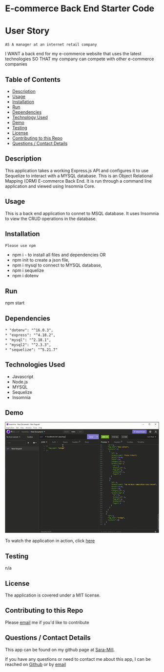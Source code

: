 # E-commerce Back End Starter Code

# User Story
    AS A manager at an internet retail company
I WANT a back end for my e-commerce website that uses the latest technologies
SO THAT my company can compete with other e-commerce companies

  ## Table of Contents
  * [Description](#description)
  * [Usage](#usefaq)
  * [Installation](#install)
  * [Run](#run)
  * [Dependencies](#dependencies)
  * [Technology Used](#techno)
  * [Demo](#demo)
  * [Testing](#test)
  * [License](#license)
  * [Contributing to this Repo](#contributing)
  * [Questions / Contact Details](#questions)
  
  <a name = 'description'></a>
  ## Description
  This application takes a working Express.js API and configures it to use Sequelize to interact with a MYSQL database.
  This is an Object Relational Mapping (ORM) E-commerce Back End.  It is run through a command line application and viewed using Insomnia Core.

  <a name = 'usefaq'></a>
  ## Usage
  This is a back end application to connet to MSQL database.  It uses Insomnia to view the CRUD operations in the database.

  <a name = 'install'></a>
  ## Installation   
    Please use npm 
  * npm i - to install all files and dependencies OR
  * npm init to create a json file,  
  * npm i mysql to connect to MYSQL database, 
  * npm i sequelize 
  * npm i dotenv
  
  <a name = 'run'></a>
  ## Run
  npm start

  <a name = 'dependencies'></a>
  ## Dependencies
    * "dotenv": "^16.0.3",
    * "express": "^4.18.2",
    * "mysql": "^2.18.1",
    * "mysql2": "^2.3.3",
    * "sequelize": "^5.21.7"

    
  <a name = 'techno'></a>
  ## Technologies Used
  * Javascript
  * Node.js
  * MYSQL  
  * Sequelize
  * Insomnia

<a name ='demo'></a>
  ## Demo
  ![image of demo screenshot:](./images/demo.png)

  To watch the application in action, click [here](https://www.youtube.com/watch?v=TVF0M0UuMRI)

  <a name = 'test'></a>
  ## Testing
  n/a

  <a name = 'license'></a>
  ## License
  The application is covered under a MIT license.

  <a name = 'contributing'></a>
  ## Contributing to this Repo
  Please [email](smilligan0183@gmail.com) me if you'd like to contribute

  <a name = 'questions'></a>
  ## Questions / Contact Details
  This app can be found on my github page at [Sara-Mill](https://github.com/Sara-Mill).
  

  If you have any questions or need to contact me about this app, I can be reached on [Github](https://github.com/Sara-Mill) or by [email](smilligan0183@gmail.com)